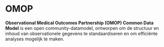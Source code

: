 # OMOP

**Observational Medical Outcomes Partnership (OMOP) Common Data Model** is een open community-datamodel, ontworpen om de structuur en inhoud van observationele gegevens te standaardiseren en om efficiënte analyses mogelijk te maken.